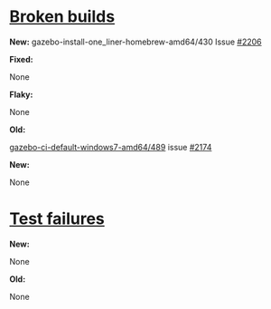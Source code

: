 # [Broken builds](http://build.osrfoundation.org/view/BuildCopFail/)


**New:**
gazebo-install-one_liner-homebrew-amd64/430 Issue [#2206](https://bitbucket.org/osrf/gazebo/issues/2206/build-cop-osx-failure-in-runtime-libraries)

**Fixed:**

None

**Flaky:**

None

**Old:**

[gazebo-ci-default-windows7-amd64/489](http://build.osrfoundation.org/view/main/view/BuildCopFail/job/gazebo-ci-default-windows7-amd64/489/) issue [#2174](https://bitbucket.org/osrf/gazebo/issues/2174/build-cop-windows-build-broken-cannot-find)

**New:**


None


# [Test failures](http://build.osrfoundation.org/view/BuildCopTests/)

**New:**

None


**Old:**

None
